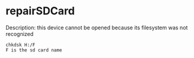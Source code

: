 # repairSDCard      

Description: this device cannot be opened because its filesystem was not recognized     

```CMD
chkdsk H:/F
F is the sd card name
```
